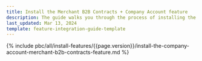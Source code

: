 ```yaml
---
title: Install the Merchant B2B Contracts + Company Account feature
description: The guide walks you through the process of installing the Company Account + Merchant B2B Contracts feature into Your Spryker B2B project.
last_updated: Mar 13, 2024
template: feature-integration-guide-template
---
```


{% include pbc/all/install-features/{{page.version}}/install-the-company-account-merchant-b2b-contracts-feature.md %} <!-- To edit, see /_includes/pbc/all/install-features/202404.0/install-the-company-account-merchant-b2b-contracts-feature.md -->
